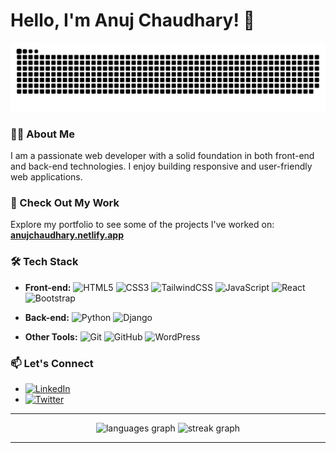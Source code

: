 # Hello, I'm Anuj Chaudhary! 👋

<picture>
  <source
    media="(prefers-color-scheme: dark)"
    srcset="https://raw.githubusercontent.com/platane/snk/output/github-contribution-grid-snake-dark.svg"
  />
  <source
    media="(prefers-color-scheme: light)"
    srcset="https://raw.githubusercontent.com/platane/snk/output/github-contribution-grid-snake.svg"
  />
  <img
    alt="github contribution grid snake animation"
    src="https://raw.githubusercontent.com/platane/snk/output/github-contribution-grid-snake.svg"
  />
</picture>

### 👨‍💻 About Me
I am a passionate web developer with a solid foundation in both front-end and back-end technologies. I enjoy building responsive and user-friendly web applications.

### 🌟 Check Out My Work
Explore my portfolio to see some of the projects I've worked on: [**anujchaudhary.netlify.app**](https://anujchaudhary.netlify.app/)

### 🛠️ Tech Stack
- **Front-end:** 
  ![HTML5](https://img.shields.io/badge/HTML5-E34F26?style=for-the-badge&logo=html5&logoColor=white)
  ![CSS3](https://img.shields.io/badge/CSS3-1572B6?style=for-the-badge&logo=css3&logoColor=white)
  ![TailwindCSS](https://img.shields.io/badge/Tailwind_CSS-38B2AC?style=for-the-badge&logo=tailwind-css&logoColor=white)
  ![JavaScript](https://img.shields.io/badge/JavaScript-F7DF1E?style=for-the-badge&logo=javascript&logoColor=black)
  ![React](https://img.shields.io/badge/React-20232A?style=for-the-badge&logo=react&logoColor=61DAFB)
  ![Bootstrap](https://img.shields.io/badge/Bootstrap-563D7C?style=for-the-badge&logo=bootstrap&logoColor=white)

- **Back-end:**
  ![Python](https://img.shields.io/badge/Python-3776AB?style=for-the-badge&logo=python&logoColor=white)
  ![Django](https://img.shields.io/badge/Django-092E20?style=for-the-badge&logo=django&logoColor=white)

- **Other Tools:**
  ![Git](https://img.shields.io/badge/Git-F05032?style=for-the-badge&logo=git&logoColor=white)
  ![GitHub](https://img.shields.io/badge/GitHub-181717?style=for-the-badge&logo=github&logoColor=white)
  ![WordPress](https://img.shields.io/badge/WordPress-21759B?style=for-the-badge&logo=wordpress&logoColor=white)

### 📫 Let's Connect
- [![LinkedIn](https://img.shields.io/badge/LinkedIn-0A66C2?style=for-the-badge&logo=linkedin&logoColor=white)](https://www.linkedin.com/in/anujchaudhary549/)
- [![Twitter](https://img.shields.io/badge/X-000000?style=for-the-badge&logo=x&logoColor=white)](https://x.com/anuj_549)


---

<div align="center">
  <img src="https://github-readme-stats.vercel.app/api/top-langs?username=anuj579&locale=en&hide_title=false&layout=compact&card_width=320&langs_count=10&theme=dark&hide_border=false&order=2" height="150" alt="languages graph"  />
  <img src="https://streak-stats.demolab.com?user=anuj579&locale=en&mode=daily&theme=dark&hide_border=false&border_radius=12&order=3" height="150" alt="streak graph"  />
</div>



---




<!---
Anuj579/Anuj579 is a ✨ special ✨ repository because its `README.md` (this file) appears on your GitHub profile.
You can click the Preview link to take a look at your changes.
--->
